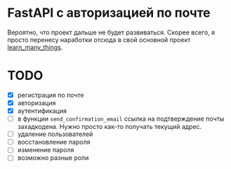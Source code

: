 # FastAPI с авторизацией по почте

Вероятно, что проект дальше не будет развиваться. Скорее всего, я просто перенесу наработки отсюда в свой основной
проект [learn_many_things](https://github.com/Marat22/learn_many_things).

# TODO

- [x] регистрация по почте
- [x] авторизация
- [x] аутентификация
- [ ] в функции `send_confirmation_email` ссылка на подтверждение почты захадкодена. Нужно просто как-то получать
  текущий адрес.
- [ ] удаление пользователей
- [ ] восстановление пароля
- [ ] изменение пароля
- [ ] возможно разные роли
